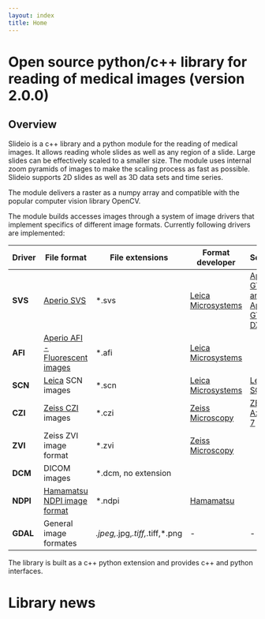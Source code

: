 ```yaml
---
layout: index
title: Home
---
```

# Open source python/c++ library for reading of medical images (version 2.0.0)
## Overview
Slideio is a c++ library and a python module for the reading of medical images. It allows reading whole slides as well as any region of a slide. Large slides can be effectively scaled to a smaller size. The module uses internal zoom pyramids of images to make the scaling process as fast as possible. Slideio supports 2D slides as well as 3D data sets and time series.

The module delivers a raster as a numpy array and compatible with the popular computer vision library OpenCV.

The module builds accesses images through a system of image drivers that implement specifics of different image formats. Currently following drivers are implemented:

| **Driver** | **File format** | **File extensions** | **Format developer** | **Scanners** |
|---|---|---|---|---|
| **SVS** | [Aperio SVS](https://www.leicabiosystems.com/en-de/digital-pathology/manage/aperio-imagescope/) | *.svs | [Leica Microsystems](https://www.leicabiosystems.com/) | [Aperio GT 450 and Aperio GT 450 DX](https://www.leicabiosystems.com/en-de/digital-pathology/scan/) |
| **AFI** | [Aperio AFI - Fluorescent images](https://www.pathologynews.com/fileformats/leica-afi/) | *.afi | [Leica Microsystems](https://www.leicabiosystems.com/) |  |
| **SCN** | [Leica](https://www.leica-microsystems.com/) SCN images | *.scn | [Leica Microsystems](https://www.leicabiosystems.com/) | [Leica SCN400](https://www.leicabiosystems.com/en-de/news-events/leica-microsystems-launches-scn400-f-combined-fluorescence-and-brightfield-slide/) |
| **CZI** | [Zeiss CZI](https://www.zeiss.com/microscopy/en/products/software/zeiss-zen/czi-image-file-format.html) images | *.czi | [Zeiss Microscopy](https://www.zeiss.com/microscopy/en/home.html?vaURL=www.zeiss.com/microscopy) | [ZEISS Axioscan 7](https://www.zeiss.com/microscopy/en/products/imaging-systems/axioscan-for-biology.html) |
| **ZVI** | Zeiss ZVI image format | *.zvi | [Zeiss Microscopy](https://www.zeiss.com/microscopy/en/home.html?vaURL=www.zeiss.com/microscopy) |  |
| **DCM** | DICOM images | *.dcm, no extension |  |  |
| **NDPI** | [Hamamatsu NDPI image format](https://www.hamamatsu.com/eu/en/product/life-science-and-medical-systems/digital-slide-scanner/U12388-01.html) | *.ndpi | [Hamamatsu](https://www.hamamatsu.com/eu/en.html) |  |
| **GDAL** | General image formates | *.jpeg,*.jpg,*.tiff,*.tiff,*.png | - | - |

The library is built as a c++ python extension and provides c++ and python interfaces.
# Library news
<!--more-->
